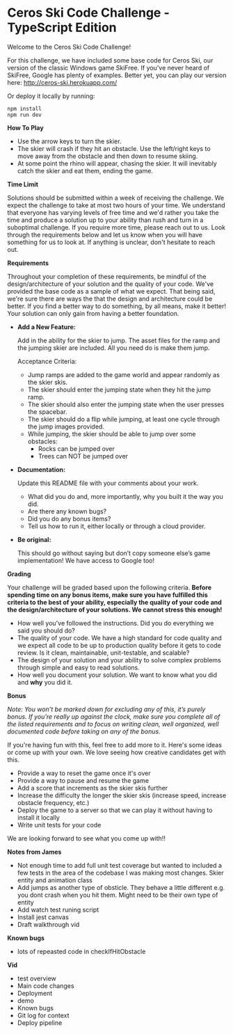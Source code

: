 # Ceros Ski Code Challenge - TypeScript Edition

Welcome to the Ceros Ski Code Challenge!

For this challenge, we have included some base code for Ceros Ski, our version of the classic Windows game SkiFree. If
you've never heard of SkiFree, Google has plenty of examples. Better yet, you can play our version here:
http://ceros-ski.herokuapp.com/

Or deploy it locally by running:

```
npm install
npm run dev
```

**How To Play**

-   Use the arrow keys to turn the skier.
-   The skier will crash if they hit an obstacle. Use the left/right keys to move away from the obstacle and then down
    to resume skiing.
-   At some point the rhino will appear, chasing the skier. It will inevitably catch the skier and eat them, ending the
    game.

**Time Limit**

Solutions should be submitted within a week of receiving the challenge. We expect the challenge to take at most two
hours of your time. We understand that everyone has varying levels of free time and we'd rather you take the time and
produce a solution up to your ability than rush and turn in a suboptimal challenge. If you require more time, please
reach out to us. Look through the requirements below and let us know when you will have something for us to look at.
If anything is unclear, don't hesitate to reach out.

**Requirements**

Throughout your completion of these requirements, be mindful of the design/architecture of your solution and the
quality of your code. We've provided the base code as a sample of what we expect. That being said, we're sure there are
ways the that the design and architecture could be better. If you find a better way to do something, by all means, make
it better! Your solution can only gain from having a better foundation.

-   **Add a New Feature:**

    Add in the ability for the skier to jump. The asset files for the ramp and the jumping skier are included. All you
    need do is make them jump.

    Acceptance Criteria:

    -   Jump ramps are added to the game world and appear randomly as the skier skis.
    -   The skier should enter the jumping state when they hit the jump ramp.
    -   The skier should also enter the jumping state when the user presses the spacebar.
    -   The skier should do a flip while jumping, at least one cycle through the jump images provided.
    -   While jumping, the skier should be able to jump over some obstacles:
        -   Rocks can be jumped over
        -   Trees can NOT be jumped over

-   **Documentation:**

    Update this README file with your comments about your work.

    -   What did you do and, more importantly, why you built it the way you did.
    -   Are there any known bugs?
    -   Did you do any bonus items?
    -   Tell us how to run it, either locally or through a cloud provider.

-   **Be original:**

    This should go without saying but don’t copy someone else’s game implementation! We have access to Google too!

**Grading**

Your challenge will be graded based upon the following criteria. **Before spending time on any bonus items, make sure
you have fulfilled this criteria to the best of your ability, especially the quality of your code and the
design/architecture of your solutions. We cannot stress this enough!**

-   How well you've followed the instructions. Did you do everything we said you should do?
-   The quality of your code. We have a high standard for code quality and we expect all code to be up to production
    quality before it gets to code review. Is it clean, maintainable, unit-testable, and scalable?
-   The design of your solution and your ability to solve complex problems through simple and easy to read solutions.
-   How well you document your solution. We want to know what you did and **why** you did it.

**Bonus**

_Note: You won’t be marked down for excluding any of this, it’s purely bonus. If you’re really up against the clock,
make sure you complete all of the listed requirements and to focus on writing clean, well organized, well documented
code before taking on any of the bonus._

If you're having fun with this, feel free to add more to it. Here's some ideas or come up with your own. We love seeing
how creative candidates get with this.

-   Provide a way to reset the game once it's over
-   Provide a way to pause and resume the game
-   Add a score that increments as the skier skis further
-   Increase the difficulty the longer the skier skis (increase speed, increase obstacle frequency, etc.)
-   Deploy the game to a server so that we can play it without having to install it locally
-   Write unit tests for your code

We are looking forward to see what you come up with!!

**Notes from James**
 - Not enough time to add full unit test coverage but wanted to included a few tests in the area of the codebase I was making most changes. Skier entity and animation class
 - Add jumps as another type of obsticle. They behave a little different e.g. you dont crash when you hit them. Might need to be their own type of entity
 - Add watch test runing script
 - Install jest canvas
 - Draft walkthrough vid

 **Known bugs**
 - lots of repeasted code in checkIfHitObstacle

 **Vid**
 - test overview
 - Main code changes
 - Deployment
 - demo
 - Known bugs
 - Git log for context
 - Deploy pipeline


